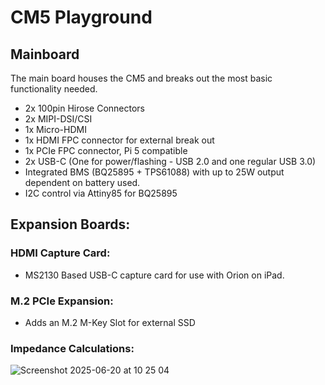 # CM5 Playground

## Mainboard
The main board houses the CM5 and breaks out the most basic functionality needed.

- 2x 100pin Hirose Connectors
- 2x MIPI-DSI/CSI
- 1x Micro-HDMI
- 1x HDMI FPC connector for external break out
- 1x PCIe FPC connector, Pi 5 compatible
- 2x USB-C (One for power/flashing - USB 2.0 and one regular USB 3.0)
- Integrated BMS (BQ25895 + TPS61088) with up to 25W output dependent on battery used.
- I2C control via Attiny85 for BQ25895


## Expansion Boards:

### HDMI Capture Card:
- MS2130 Based USB-C capture card for use with Orion on iPad.

### M.2 PCIe Expansion:
- Adds an M.2 M-Key Slot for external SSD

### Impedance Calculations:

![Screenshot 2025-06-20 at 10 25 04](https://github.com/user-attachments/assets/fcca1521-265d-4552-98bc-3423b89481b7)
